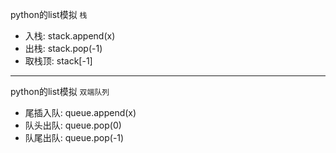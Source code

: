 python的list模拟 `栈`

- 入栈: stack.append(x)
- 出栈: stack.pop(-1)
- 取栈顶: stack[-1]

---

python的list模拟 `双端队列`

- 尾插入队: queue.append(x)
- 队头出队: queue.pop(0)
- 队尾出队: queue.pop(-1)

